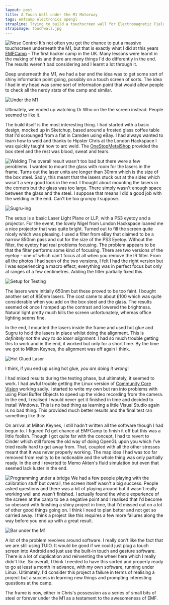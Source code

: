 ```yaml
---
layout: post
title: A Touch Wall under the M1 Motorway
tags: emfcamp electronics opengl
strapline: Trying to build a touchscreen wall for Electromagnetic Field
strapimage: touchwall.jpg
---
```



![Nose Control](http://farm9.staticflickr.com/8437/7928922666_3ee2eb9c23.jpg)
It's not often you get the chance to put a massive touchscreen underneath the M1, but that is exactly what I did at this years [EMFCamp](http://www.emfcamp.org) - The first hacker camp in the UK. Many lessons were learnt in the making of this and there are many things I'd do differently in the end. The results weren't bad considering and I learnt a lot through it.

Deep underneath the M1, we had a bar and the idea was to get some sort of shiny information point going, possibly on a touch screen of sorts.  The idea I had in my head was some sort of information point that would allow people to check all the nerdy stats of the camp and similar.

<div class="clearfix"></div>

![Under the M1](http://farm9.staticflickr.com/8177/7928922532_61d9575150.jpg)

Ultimately, we ended up watching Dr Who on the the screen instead. People seemed to like it.

The build itself is the most interesting thing. I had started with a basic design, mocked up in Sketchup, based around a frosted glass coffee table that I'd scrounged from a flat in Camden using eBay. I had always wanted to learn how to weld and thanks to Hipster Chris at the London Hackspace I was quickly taught how to arc weld. The [OneStopMetalShop](http://www.onestopmetalshop.co.uk) provided the box steel and the rest was blood, sweat and tears.

<div class="clearfix"></div>

![Welding](http://farm9.staticflickr.com/8448/7794570486_4abb9601ca.jpg)
The overall result wasn't too bad but there were a few peroblems. I wanted to mount the glass with room for the lasers in the frame. Turns out the laser units are longer than 30mm which is the size of the box steel. Sadly, this meant that the lasers stuck out at the sides which wasn't a very good look in the end.  I thought about mounting the lasers in the corners but the glass was too large. There simply wasn't enough space between the glass and the steel. I suppose that means I did a good job with the welding in the end. Can't be too grumpy I suppose.


<div class="clearfix"></div>

![Sugru-ing](http://farm9.staticflickr.com/8425/7794560496_f71403e0af.jpg)

The setup is a basic Laser Light Plane or LLP, with a PS3 eyetoy and a projector. For the event, the lovely Nigel from London Hackspace loaned me a nice projector that was quite bright. Turned out to fill the screen quite nicely which was pleasing. I used a filter from eBay that claimed to be a narrow 850nm pass and cut for the size of the PS3 Eyetoy. Without the filter, the eyetoy had real problems focusing. The problem appears to be that the filter performs some kind of focusing. There are two versions of the eyetoy - one of which can't focus at all when you remove the IR filter. From all the photos I had seen of the two versions, I felt I had the right version but I was experiencing a macro effect; everything was in perfect focus but only at ranges of a few centimetres. Adding the filter partially fixed this.

<div class="clearfix"></div>

![Setup for Testing](http://farm9.staticflickr.com/8299/7794541614_34136263c9.jpg)

The lasers were initially 650nm but these proved to be too faint. I bought another set of 850nm lasers. The cost came to about £100 which was quite considerable when you add on the box steel and the glass.  The results seemed ok once I ramped up the contrast and lowered the brightness.  Natural light pretty much kills the screen unfortunately, whereas office lighting seems fine.


In the end, I mounted the lasers inside the frame and used hot glue and Sugru to hold the lasers in place whilst doing the alignment. This is *definitely not the way to do laser alignment*. I had so much trouble getting this to work and in the end, it worked but only for a short time. By the time we got to Milton Keynes, the alignment was off again I think.

<div class="clearfix"></div>

![Hot Glued Laser](http://farm9.staticflickr.com/8427/7794565790_e77520948b.jpg)

I think, if you end up using hot glue, *you are doing it wrong*!

I had mixed results during the testing phase, but ultimately, it seemed to work. I had awful trouble getting the Linux version of [Community Core Vision](http://ccv.nuigroup.com/) working sadly. I started to write my own but ran into problems with using Pixel Buffer Objects to speed up the video recording from the camera. In the end, I realised I would never get it finished in time and decided to install Windows. This is no bad thing as learning a little Visual Studio again is no bad thing. This provided much better results and the final test ran something like this:

On arrival at Milton Keynes, I still hadn't written all the software though I had begun to. I figured I'd get chance at EMFCamp to finish it off but this was a little foolish. Though I got quite far with the concept, I had to revert to Cinder which still forces the old way of doing OpenGL upon you which I've tried really hard to get away from. That, coupled with all the other stresses meant that It was never properly working. The map idea I had was too far removed from reality to be noticeable and the whole thing was only partially ready. In the end I reverted to Memo Akten's fluid simulation but even that seemed lack luster in the end.

<div class="clearfix"></div>

![Programming under a bridge](http://farm9.staticflickr.com/8299/7928923256_ffbe54e921.jpg)
We had a few people playing with the calibration stuff but overall, the screen itself wasn't a big success. People asked questions and there was a bit of playing around but it wasn't really working well and wasn't finished. I actually found the whole experience of the screen at the camp to be a negative point and I realised that I'd become so obessed with finishing a shiny project in time, that I'd missed out on a lot of other good things going on.  I think I need to plan better and not get so carried away. I think a project like this requires a few more failures along the way before you end up with a great result.

<div class="clearfix"></div>

![Bar under the M1](http://farm9.staticflickr.com/8042/7909230240_b79cfbd8b4.jpg)

A lot of the problem revolves around software. I really don't like the fact that we are still using TUIO. It would be good if we could just plug a touch screen into Android and just use the built-in touch and gesture software. There is a lot of duplication and reinventing the wheel here which I really didn't like. So overall, I think I needed to have this sorted and properly ready to go at least a month in advance, with my own software, running under Linux. Ultimately, I'd consider this project a failure in terms of realising a project but a success in learning new things and prompting interesting questions at the camp.

The frame is now, either in Chris's possession as a series of small bits of steel or forever under the M1 as a testament to the awesomeness of EMF.